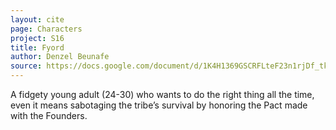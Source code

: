 ```yaml
---
layout: cite
page: Characters
project: S16
title: Fyord
author: Denzel Beunafe
source: https://docs.google.com/document/d/1K4H1369GSCRFLteF23n1rjDf_tke8aqb4F7cfBas3RI/edit?usp=sharing
---
```

A fidgety young adult (24-30) who wants to do the right thing all the time, even it means sabotaging the tribe’s survival by honoring the Pact made with the Founders.
